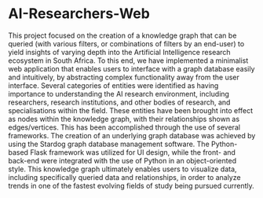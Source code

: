 # AI-Researchers-Web

This project focused on the creation of a knowledge graph that can be queried (with various filters, or 
combinations of filters by an end-user) to yield insights of varying depth into the Artificial Intelligence 
research ecosystem in South Africa. 
To this end, we have implemented a minimalist web application that enables users to interface with a 
graph database easily and intuitively, by abstracting complex functionality away from the user interface. 
Several categories of entities were identified as having importance to understanding the AI research 
environment, including researchers, research institutions, and other bodies of research, and 
specialisations within the field. These entities have been brought into effect as nodes within the 
knowledge graph, with their relationships shown as edges/vertices. 
This has been accomplished through the use of several frameworks. The creation of an underlying graph 
database was achieved by using the Stardog graph database management software. The Python-based 
Flask framework was utilized for UI design, while the front- and back-end were integrated with the use 
of Python in an object-oriented style. This knowledge graph ultimately enables users to visualize data, 
including specifically queried data and relationships, in order to analyze trends in one of the fastest
evolving fields of study being pursued currently.

